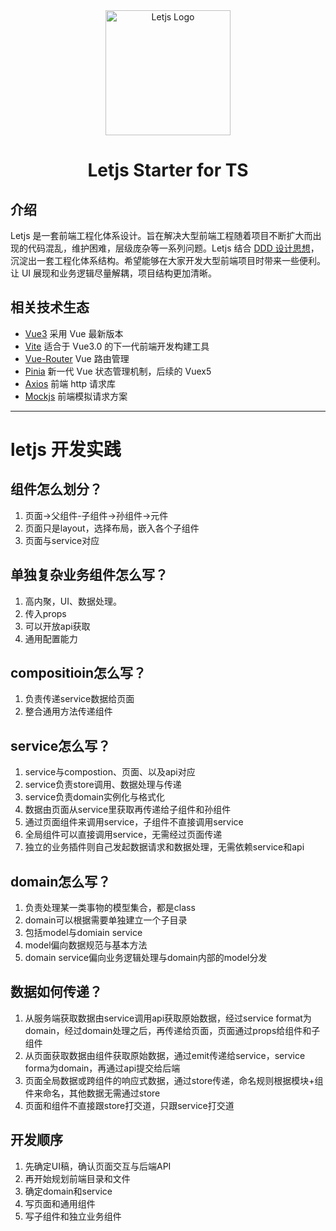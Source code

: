 <div align="center">
<img alt="Letjs Logo" width="200" height="200" src="./docs/eyu.png">
<h1>Letjs Starter for TS</h1>
</div>

## 介绍

Letjs 是一套前端工程化体系设计。旨在解决大型前端工程随着项目不断扩大而出现的代码混乱，维护困难，层级庞杂等一系列问题。Letjs 结合 [DDD 设计思想](https://en.wikipedia.org/wiki/Domain-driven_design)，沉淀出一套工程化体系结构。希望能够在大家开发大型前端项目时带来一些便利。让 UI 展现和业务逻辑尽量解耦，项目结构更加清晰。

## 相关技术生态

- [Vue3](https://v3.cn.vuejs.org/) 采用 Vue 最新版本
- [Vite](https://vitejs.dev/) 适合于 Vue3.0 的下一代前端开发构建工具
- [Vue-Router](https://router.vuejs.org/zh/) Vue 路由管理
- [Pinia](https://pinia.vuejs.org/) 新一代 Vue 状态管理机制，后续的 Vuex5
- [Axios](https://axios-http.com/) 前端 http 请求库
- [Mockjs](http://mockjs.com/) 前端模拟请求方案

<hr>

# letjs 开发实践

## 组件怎么划分？

1.  页面->父组件-子组件->孙组件->元件
1.  页面只是layout，选择布局，嵌入各个子组件
1.  页面与service对应

## 单独复杂业务组件怎么写？

1.  高内聚，UI、数据处理。
1.  传入props
1.  可以开放api获取
1.  通用配置能力

## compositioin怎么写？

1.  负责传递service数据给页面
1.  整合通用方法传递组件

## service怎么写？

1.  service与compostion、页面、以及api对应
1.  service负责store调用、数据处理与传递
1.  service负责domain实例化与格式化
1.  数据由页面从service里获取再传递给子组件和孙组件
1.  通过页面组件来调用service，子组件不直接调用service
1.  全局组件可以直接调用service，无需经过页面传递
1.  独立的业务插件则自己发起数据请求和数据处理，无需依赖service和api

## domain怎么写？

1.  负责处理某一类事物的模型集合，都是class
1.  domain可以根据需要单独建立一个子目录
1.  包括model与domiain service
1.  model偏向数据规范与基本方法
1.  domain service偏向业务逻辑处理与domain内部的model分发

## 数据如何传递？

1.  从服务端获取数据由service调用api获取原始数据，经过service format为domain，经过domain处理之后，再传递给页面，页面通过props给组件和子组件
1.  从页面获取数据由组件获取原始数据，通过emit传递给service，service forma为domain，再通过api提交给后端
1.  页面全局数据或跨组件的响应式数据，通过store传递，命名规则根据模块+组件来命名，其他数据无需通过store
1.  页面和组件不直接跟store打交道，只跟service打交道

## 开发顺序

1.  先确定UI稿，确认页面交互与后端API
1.  再开始规划前端目录和文件
1.  确定domain和service
1.  写页面和通用组件
1.  写子组件和独立业务组件
